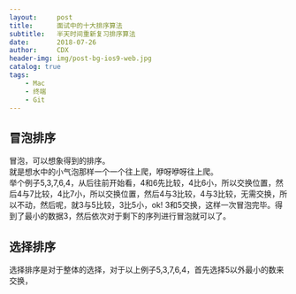 ```yaml
---
layout:     post
title:      面试中的十大排序算法
subtitle:   半天时间重新复习排序算法
date:       2018-07-26
author:     CDX
header-img: img/post-bg-ios9-web.jpg
catalog: true
tags:
    - Mac
    - 终端
    - Git
---
```

## 冒泡排序
  
冒泡，可以想象得到的排序。    
就是想水中的小气泡那样一个一个往上爬，咿呀咿呀往上爬。  
举个例子5,3,7,6,4，从后往前开始看，4和6先比较，4比6小，所以交换位置，然后4与7比较，4比7小，所以交换位置，然后4与3比较，4与3比较，无需交换，所以不动，然后呢，就3与5比较，3比5小，ok!  3和5交换，这样一次冒泡完毕。得到了最小的数据3，然后依次对于剩下的序列进行冒泡就可以了。
  
## 选择排序  
  
选择排序是对于整体的选择，对于以上例子5,3,7,6,4，首先选择5以外最小的数来交换，  

